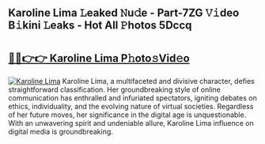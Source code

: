 ## Karoline Lima 𝙻eaked 𝙽u𝚍e - Part-7ZG 𝚅𝚒deo B𝚒kini 𝙻eaks - Hot All 𝙿hotos 5Dccq

# <h2><a href="http://ld1emn.urlbe.top/?page=Karoline+Lima">🔗🔗👉👉 Karoline Lima P𝚑oto𝚜Vid𝚎o</a></h2>

[![Karoline Lima](https://i.imgur.com/eBuTRDB.gif)](http://ld1emn.urlbe.top/?page=Karoline+Lima)
Karoline Lima, a multifaceted and divisive character, defies straightforward classification. Her groundbreaking style of online communication has enthralled and infuriated spectators, igniting debates on ethics, individuality, and the evolving nature of virtual societies. Regardless of her future moves, her significance in the digital age is unquestionable. With an unwavering spirit and undeniable allure, Karoline Lima influence on digital media is groundbreaking.
